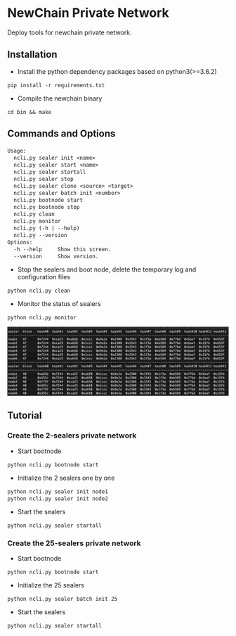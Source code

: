 # NewChain Private Network
Deploy tools for newchain private network.

## Installation

* Install the python dependency packages based on python3(>=3.6.2)
```
pip install -r requirements.txt
```
* Compile the newchain binary
```
cd bin && make
```

## Commands and Options
```
Usage:
  ncli.py sealer init <name>
  ncli.py sealer start <name>
  ncli.py sealer startall
  ncli.py sealer stop
  ncli.py sealer clone <source> <target>
  ncli.py sealer batch init <number>
  ncli.py bootnode start
  ncli.py bootnode stop
  ncli.py clean
  ncli.py monitor
  ncli.py (-h | --help)
  ncli.py --version
Options:
  -h --help     Show this screen.
  --version     Show version.
```
  
* Stop the sealers and boot node, delete the temporary log and configuration files
```
python ncli.py clean
```

* Monitor the status of sealers
```
python ncli.py monitor
```
![Monitor Screenshot](assets/monitor-screenshot.png)

## Tutorial

### Create the 2-sealers private network

* Start bootnode
```
python ncli.py bootnode start
```

* Initialize the 2 sealers one by one
```
python ncli.py sealer init node1
python ncli.py sealer init node2
```

* Start the sealers
```
python ncli.py sealer startall
```

### Create the 25-sealers private network

* Start bootnode
```
python ncli.py bootnode start
```

* Initialize the 25 sealers
```
python ncli.py sealer batch init 25
```

* Start the sealers
```
python ncli.py sealer startall
```
